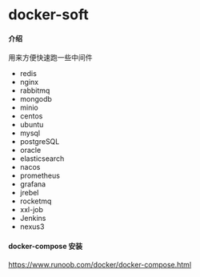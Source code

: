 # docker-soft

#### 介绍
用来方便快速跑一些中间件
* redis
* nginx
* rabbitmq
* mongodb
* minio
* centos
* ubuntu
* mysql
* postgreSQL
* oracle
* elasticsearch
* nacos
* prometheus
* grafana
* jrebel
* rocketmq
* xxl-job
* Jenkins
* nexus3

#### docker-compose 安装
https://www.runoob.com/docker/docker-compose.html

